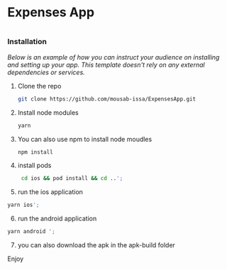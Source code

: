 <h1>Expenses App<h1 />
  
  ### Installation

_Below is an example of how you can instruct your audience on installing and setting up your app. This template doesn't rely on any external dependencies or services._

1. Clone the repo
    ```sh
   git clone https://github.com/mousab-issa/ExpensesApp.git
   ```
2. Install node modules
   ```sh
   yarn
   ```
3. You can also use npm to install node moudles 
   ```sh
   npm install
   ```
4. install pods 
   ```sh
    cd ios && pod install && cd ..';
   ```
 5. run the ios application  
   ```sh
   yarn ios';
   ```
  
 6. run the android application  
   ```sh 
   yarn android ';
   ```
   
 7. you can also download the apk in the apk-build folder
  
  Enjoy
  

